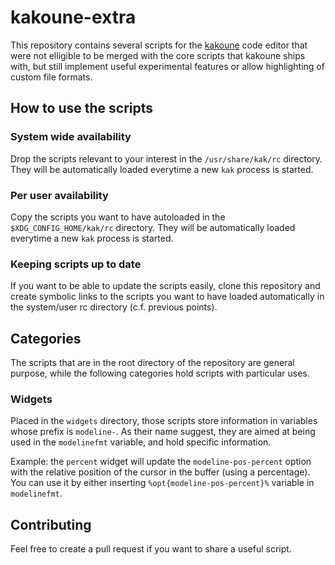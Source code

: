 # kakoune-extra

This repository contains several scripts for the [kakoune]("https://github.com/mawww/kakoune") code editor
that were not elligible to be merged with the core scripts that kakoune ships with, but still implement
useful experimental features or allow highlighting of custom file formats.

## How to use the scripts

### System wide availability

Drop the scripts relevant to your interest in the `/usr/share/kak/rc` directory. They will be automatically
loaded everytime a new `kak` process is started.

### Per user availability

Copy the scripts you want to have autoloaded in the `$XDG_CONFIG_HOME/kak/rc` directory. They will be automatically
loaded everytime a new `kak` process is started.

### Keeping scripts up to date

If you want to be able to update the scripts easily, clone this repository and create symbolic links to the scripts
you want to have loaded automatically in the system/user rc directory (c.f. previous points).

## Categories

The scripts that are in the root directory of the repository are general purpose, while the following categories
hold scripts with particular uses.

### Widgets

Placed in the `widgets` directory, those scripts store information in variables whose prefix is `modeline-`. As
their name suggest, they are aimed at being used in the `modelinefmt` variable, and hold specific information.

Example: the `percent` widget will update the `modeline-pos-percent` option with the relative position of the cursor
in the buffer (using a percentage). You can use it by either inserting `%opt{modeline-pos-percent}%` variable
in `modelinefmt`.

## Contributing

Feel free to create a pull request if you want to share a useful script.
